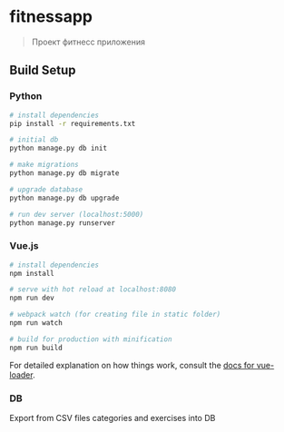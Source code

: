 # fitnessapp

> Проект фитнесс приложения

## Build Setup

### Python

```bash
# install dependencies
pip install -r requirements.txt

# initial db
python manage.py db init

# make migrations
python manage.py db migrate

# upgrade database
python manage.py db upgrade

# run dev server (localhost:5000)
python manage.py runserver
```

### Vue.js

``` bash
# install dependencies
npm install

# serve with hot reload at localhost:8080
npm run dev

# webpack watch (for creating file in static folder)
npm run watch

# build for production with minification
npm run build
```

For detailed explanation on how things work, consult the [docs for vue-loader](http://vuejs.github.io/vue-loader).

### DB
Export from CSV files categories and exercises into DB
